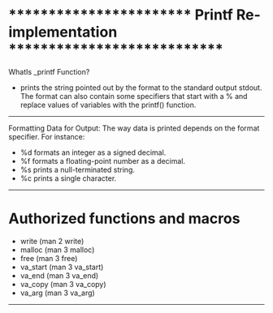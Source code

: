

# ***********************  Printf Re-implementation  ***************************
WhatIs _printf Function?
* prints the string pointed out by the format to the standard output stdout. The format can also contain some specifiers that start with a % and replace values of variables with the printf() function.
--------------------------------------------------------------------------------------------------
Formatting Data for Output:
The way data is printed depends on the format specifier. For instance:

* %d formats an integer as a signed decimal.
* %f formats a floating-point number as a decimal.
* %s prints a null-terminated string.
* %c prints a single character.
--------------------------------------------------------------------------------------------------
# Authorized functions and macros
* write (man 2 write)
* malloc (man 3 malloc)
* free (man 3 free)
* va_start (man 3 va_start)
* va_end (man 3 va_end)
* va_copy (man 3 va_copy)
* va_arg (man 3 va_arg)
-------------------------------------------------------------------------------------------------
